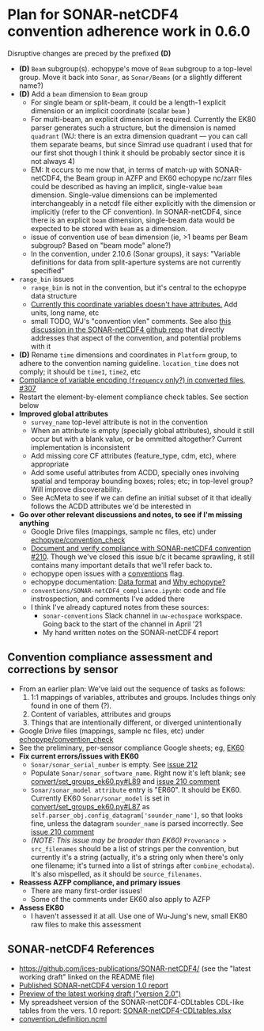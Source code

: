 # Plan for SONAR-netCDF4 convention adherence work in 0.6.0

Disruptive changes are preced by the prefixed **(D)**

- **(D)** `Beam` subgroup(s). echopype's move of `Beam` subgroup to a top-level group. Move it back into `Sonar`, as `Sonar/Beams` (or a slightly different name?)
- **(D)** Add a `beam` dimension to `Beam` group
  - For single beam or split-beam, it could be a length-1 explicit dimension or an implicit coordinate (scalar `beam` )
  - For multi-beam, an explicit dimension is required. Currently the EK80 parser generates such a structure, but the dimension is named `quadrant` (WJ: there is an extra dimension quadrant — you can call them separate beams, but since Simrad use quadrant i used that for our first shot though I think it should be probably sector since it is not always 4)
  - EM: It occurs to me now that, in terms of match-up with SONAR-netCDF4, the Beam group in AZFP and EK60 echopype nc/zarr files could be described as having an implicit, single-value `beam` dimension. Single-value dimensions can be implemented interchangeably in a netcdf file either explicitly with the dimension or implicitly (refer to the CF convention). In SONAR-netCDF4, since there is an explicit `beam` dimension, single-beam data would be expected to be stored with `beam` as a dimension.
  - issue of convention use of `beam` dimension (ie, >1 beams per Beam subgroup? Based on "beam mode" alone?)
  - In the convention, under 2.10.6 (Sonar groups), it says: "Variable definitions for data from split-aperture systems are not currently specified"
- `range_bin` issues
  - `range_bin` is not in the convention, but it's central to the echopype data structure
  - [Currently this coordinate variables doesn't have attributes.](https://github.com/OSOceanAcoustics/echopype/issues/373) Add units, long name, etc
  - small TODO, WJ's "convention vlen" comments. See also [this discussion in the SONAR-netCDF4 github repo](https://github.com/ices-publications/SONAR-netCDF4/issues/28) that directly addresses that aspect of the convention, and potential problems with it
- **(D)** Rename `time` dimensions and coordinates in `Platform` group, to adhere to the convention naming guideline. `location_time` does not comply; it should be `time1`, `time2`, etc
- [Compliance of variable encoding (`frequency` only?) in converted files, #307](https://github.com/OSOceanAcoustics/echopype/issues/307)
- Restart the element-by-element compliance check tables. See section below
- **Improved global attributes**
  - `survey_name` top-level attribute is not in the convention
  - When an attribute is empty (specially global attributes), should it still occur but with a blank value, or be ommitted altogether? Current implementation is inconsistent
  - Add missing core CF attributes (feature_type, cdm, etc), where appropriate
  - Add some useful attributes from ACDD, specially ones involving spatial and temporay bounding boxes; roles; etc; in top-level group? Will improve discoverability.
  - See AcMeta to see if we can define an initial subset of it that ideally follows the ACDD attributes we'd be interested in
- **Go over other relevant discussions and notes, to see if I'm missing anything**
  - Google Drive files (mappings, sample nc files, etc) under [echopype/convention_check](https://drive.google.com/drive/u/0/folders/1MPBRzrehXk9qAt8ZuBjFzR2Xh-0WFXXU)
  - [Document and verify compliance with SONAR-netCDF4 convention #210](https://github.com/OSOceanAcoustics/echopype/issues/210). Though we've closed this issue b/c it became sprawling, it still contains many important details that we'll refer back to.
  - echopype open issues with a [conventions](https://github.com/OSOceanAcoustics/echopype/issues?q=is%3Aissue+is%3Aopen+label%3Aconventions) flag.
  - echopype documentation: [Data format](https://echopype.readthedocs.io/en/stable/data-format.html) and [Why echopype?](https://echopype.readthedocs.io/en/stable/why.html)
  - `conventions/SONAR-netCDF4_compliance.ipynb`: code and file instrospection, and comments I've added there
  - I think I've already captured notes from these sources:
    - `sonar-conventions` Slack channel in `uw-echospace` workspace. Going back to the start of the channel in April '21
    - My hand written notes on the SONAR-netCDF4 report

## Convention compliance assessment and corrections by sensor

- From an earlier plan: We've laid out the sequence of tasks as follows:
  1. 1:1 mappings of variables, attributes and groups. Includes things only found in one of them (?).
  2. Content of variables, attributes and groups
  3. Things that are intentionally different, or diverged unintentionally
- Google Drive files (mappings, sample nc files, etc) under [echopype/convention_check](https://drive.google.com/drive/u/0/folders/1MPBRzrehXk9qAt8ZuBjFzR2Xh-0WFXXU)
- See the preliminary, per-sensor compliance Google sheets; eg, [EK60](https://docs.google.com/spreadsheets/d/1DXQtYPr-k7BDwaAa2a-yDO8sxt7QUSU6P-icedGKkX0/edit#gid=0)
- **Fix current errors/issues with EK60**
  - `Sonar/sonar_serial_number` is empty. See [issue 212](https://github.com/OSOceanAcoustics/echopype/issues/212)
  - Populate `Sonar/sonar_software_name`. Right now it's left blank; see [convert/set_groups_ek60.py#L89](https://github.com/OSOceanAcoustics/echopype/blob/class-redesign/echopype/convert/set_groups_ek60.py#L89) and [issue 210 comment](https://github.com/OSOceanAcoustics/echopype/issues/210#issuecomment-822642399)
  - `Sonar/sonar_model attribute` entry is "ER60". It should be EK60. Currently EK60 `Sonar/sonar_model` is set in [convert/set_groups_ek60.py#L87](https://github.com/OSOceanAcoustics/echopype/blob/class-redesign/echopype/convert/set_groups_ek60.py#L87) as `self.parser_obj.config_datagram['sounder_name']`, so that looks fine, unless the datagram `sounder_name` is parsed incorrectly. See [issue 210 comment](https://github.com/OSOceanAcoustics/echopype/issues/210#issuecomment-821761942)
  - *(NOTE: This issue may be broader than EK60)* `Provenance > src_filenames` should be a list of strings per the convention, but currently it's a string (actually, it's a string only when there's only one filename; it's turned into a list of strings after `combine_echodata`). It's also mispelled, as it should be `source_filenames`.
- **Reassess AZFP compliance, and primary issues**
  - There are many first-order issues!
  - Some of the comments under EK60 also apply to AZFP
- **Assess EK80**
  - I haven't assessed it at all. Use one of Wu-Jung's new, small EK80 raw files to make this assessment

## SONAR-netCDF4 References

- https://github.com/ices-publications/SONAR-netCDF4/ (see the "latest working draft" linked on the README file)
- [Published SONAR-netCDF4 version 1.0 report](http://www.ices.dk/sites/pub/Publication%20Reports/Cooperative%20Research%20Report%20(CRR)/CRR341.pdf)
- [Preview of the latest working draft ("version 2.0")](https://gitcdn.link/repo/ices-publications/SONAR-netCDF4/master/Formatted_docs/crr341.html)
- My spreadsheet version of the SONAR-netCDF4-CDLtables CDL-like tables from the vers. 1.0 report: [SONAR-netCDF4-CDLtables.xlsx](https://docs.google.com/spreadsheets/d/13iitnfHVdX_4tTNjUP99YKwgNrrBYEjv/edit#gid=1702761048)
- [convention_definition.ncml](https://github.com/ices-publications/SONAR-netCDF4/blob/master/docs/convention_definition.ncml)
